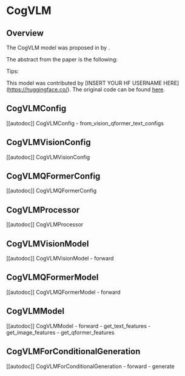 <!--Copyright 2023 The HuggingFace Team. All rights reserved.

Licensed under the Apache License, Version 2.0 (the "License"); you may not use this file except in compliance with
the License. You may obtain a copy of the License at

http://www.apache.org/licenses/LICENSE-2.0

Unless required by applicable law or agreed to in writing, software distributed under the License is distributed on
an "AS IS" BASIS, WITHOUT WARRANTIES OR CONDITIONS OF ANY KIND, either express or implied. See the License for the
specific language governing permissions and limitations under the License.

⚠️ Note that this file is in Markdown but contain specific syntax for our doc-builder (similar to MDX) that may not be
rendered properly in your Markdown viewer.

-->

# CogVLM

## Overview

The CogVLM model was proposed in [<INSERT PAPER NAME HERE>](<INSERT PAPER LINK HERE>) by <INSERT AUTHORS HERE>.
<INSERT SHORT SUMMARY HERE>

The abstract from the paper is the following:

*<INSERT PAPER ABSTRACT HERE>*

Tips:

<INSERT TIPS ABOUT MODEL HERE>

This model was contributed by [INSERT YOUR HF USERNAME HERE](https://huggingface.co/<INSERT YOUR HF USERNAME HERE>).
The original code can be found [here](<INSERT LINK TO GITHUB REPO HERE>).


## CogVLMConfig

[[autodoc]] CogVLMConfig
    - from_vision_qformer_text_configs

## CogVLMVisionConfig

[[autodoc]] CogVLMVisionConfig

## CogVLMQFormerConfig

[[autodoc]] CogVLMQFormerConfig

## CogVLMProcessor

[[autodoc]] CogVLMProcessor

## CogVLMVisionModel

[[autodoc]] CogVLMVisionModel
    - forward

## CogVLMQFormerModel

[[autodoc]] CogVLMQFormerModel
    - forward

## CogVLMModel

[[autodoc]] CogVLMModel
    - forward
    - get_text_features
    - get_image_features
    - get_qformer_features

## CogVLMForConditionalGeneration

[[autodoc]] CogVLMForConditionalGeneration
    - forward
    - generate